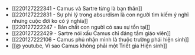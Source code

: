 - [[220127222341 - Camus và Sartre từng là bạn thân]]
- [[220127222831 - Sự phi lý trong absurdism là con người tìm kiếm ý nghĩ nhưng cuộc đời ko có ý nghĩa]]
- [[220127222247 - Bản chất con người có sau sự tồn tại]]
- [[220127222429 - Sartre nói xấu Camus chỉ đáng tầm giáo viên]]
- [[220127222106 - Camus phủ nhận mình là thuộc trường phái hiện sinh]]
- [[@ youtube, Vì sao Camus không phải một Triết gia Hiện sinh]]
